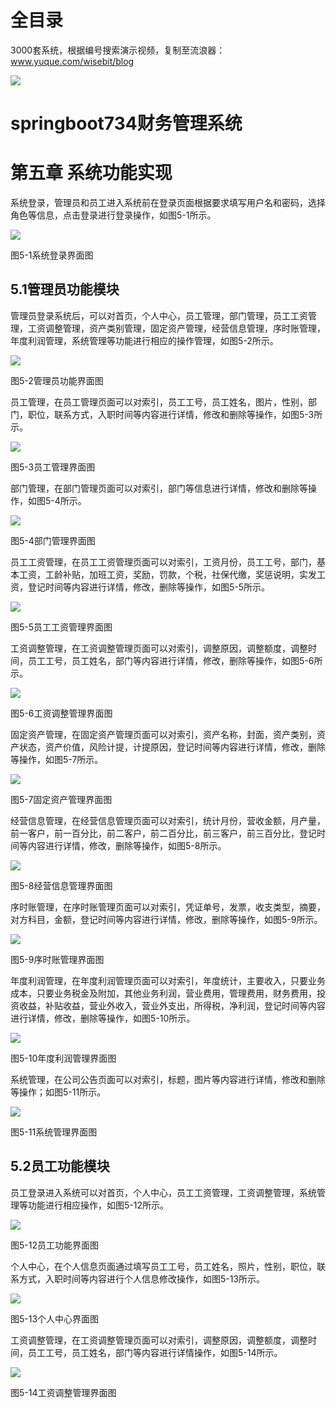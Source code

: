 # 全目录

3000套系统，根据编号搜索演示视频，复制至流浪器：www.yuque.com/wisebit/blog


![](https://bitwise.oss-cn-heyuan.aliyuncs.com/2024/11/06/qq_wechat.png)

# springboot734财务管理系统

# 第五章 系统功能实现
系统登录，管理员和员工进入系统前在登录页面根据要求填写用户名和密码，选择角色等信息，点击登录进行登录操作，如图5-1所示。

![](/md/blog.015.png)

图5-1系统登录界面图
## 5.1管理员功能模块

管理员登录系统后，可以对首页，个人中心，员工管理，部门管理，员工工资管理，工资调整管理，资产类别管理，固定资产管理，经营信息管理，序时账管理，年度利润管理，系统管理等功能进行相应的操作管理，如图5-2所示。

![](/md/blog.016.png)

图5-2管理员功能界面图

员工管理，在员工管理页面可以对索引，员工工号，员工姓名，图片，性别，部门，职位，联系方式，入职时间等内容进行详情，修改和删除等操作，如图5-3所示。

![](/md/blog.017.png)

图5-3员工管理界面图

部门管理，在部门管理页面可以对索引，部门等信息进行详情，修改和删除等操作，如图5-4所示。

![](/md/blog.018.png)

图5-4部门管理界面图

员工工资管理，在员工工资管理页面可以对索引，工资月份，员工工号，部门，基本工资，工龄补贴，加班工资，奖励，罚款，个税，社保代缴，奖惩说明，实发工资，登记时间等内容进行详情，修改，删除等操作，如图5-5所示。

![](/md/blog.019.png)

图5-5员工工资管理界面图

工资调整管理，在工资调整管理页面可以对索引，调整原因，调整额度，调整时间，员工工号，员工姓名，部门等内容进行详情，修改，删除等操作，如图5-6所示。

![](/md/blog.020.png)

图5-6工资调整管理界面图

固定资产管理，在固定资产管理页面可以对索引，资产名称，封面，资产类别，资产状态，资产价值，风险计提，计提原因，登记时间等内容进行详情，修改，删除等操作，如图5-7所示。

![](/md/blog.021.png)

图5-7固定资产管理界面图

经营信息管理，在经营信息管理页面可以对索引，统计月份，营收金额，月产量，前一客户，前一百分比，前二客户，前二百分比，前三客户，前三百分比，登记时间等内容进行详情，修改，删除等操作，如图5-8所示。

![](/md/blog.022.png)

图5-8经营信息管理界面图

序时账管理，在序时账管理页面可以对索引，凭证单号，发票，收支类型，摘要，对方科目，金额，登记时间等内容进行详情，修改，删除等操作，如图5-9所示。

![](/md/blog.023.png)

图5-9序时账管理界面图

年度利润管理，在年度利润管理页面可以对索引，年度统计，主要收入，只要业务成本，只要业务税金及附加，其他业务利润，营业费用，管理费用，财务费用，投资收益，补贴收益，营业外收入，营业外支出，所得税，净利润，登记时间等内容进行详情，修改，删除等操作，如图5-10所示。

![](/md/blog.024.png)

图5-10年度利润管理界面图

系统管理，在公司公告页面可以对索引，标题，图片等内容进行详情，修改和删除等操作；如图5-11所示。

![](/md/blog.025.png)

图5-11系统管理界面图


## 5.2员工功能模块
员工登录进入系统可以对首页，个人中心，员工工资管理，工资调整管理，系统管理等功能进行相应操作，如图5-12所示。

![](/md/blog.026.png)

图5-12员工功能界面图

个人中心，在个人信息页面通过填写员工工号，员工姓名，照片，性别，职位，联系方式，入职时间等内容进行个人信息修改操作，如图5-13所示。

![](/md/blog.027.png)

图5-13个人中心界面图

工资调整管理，在工资调整管理页面可以对索引，调整原因，调整额度，调整时间，员工工号，员工姓名，部门等内容进行详情操作，如图5-14所示。

![](/md/blog.028.png)

图5-14工资调整管理界面图











